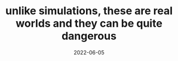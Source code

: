 ---
title: "unlike simulations, these are real worlds and they can be quite dangerous"
date: 2022-06-05
related:
  - DEFEND YOURSELF
tags:
  - fragment
  - Survive
---